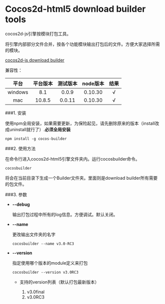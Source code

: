 Cocos2d-html5 download builder tools
==================

cocos2d-js引擎按模块打包工具。

将引擎内部部分文件合并，按各个功能模块输出打包后的文件。方便大家选择所需的模块。

[cocos2d-js download builder](http://cocos2d-x.org/filecenter/jsbuilder/)

兼容性：

|平台|平台版本|测试版本|node版本|结果|
|:----:|:--------:|:--------:|:----------:|:---:|
|windows|8.1|0.0.9|0.10.30|√|
|mac|10.8.5|0.0.11|0.10.30|√|

###1. 安装

使用npm全局安装，如果需要更新，为保险起见，请先删除原来的版本（install改成uninstall就行了）.**必须全局安装**

```
npm install -g cocos-builder
```

###2. 使用方法

在命令行进入cocos2d-html5引擎文件夹内。运行cocosbuilder命令。

```
cocosbuilder
```

将会在当前目录下生成一个Builder文件夹。里面则是download builder所有需要的包文件。

###3. 参数

- **--debug**

    输出打包过程中所有的log信息。方便调试。默认关闭。
    
- **--name**

    更改输出文件夹的名字
    
    ```
    cocosbuilder --name v3.0-RC3
    ```
    
- **--version**

    指定使用哪个版本的module定义来打包
    
    ```
    cocosbuilder --version v3.0RC3
    ```
    
    - 支持的version列表（默认打包最新版本）
    
        1. v3.0final
        2. v3.0RC3
